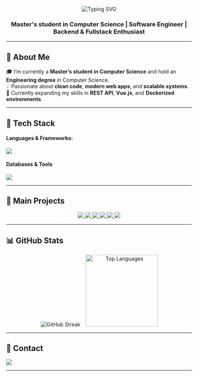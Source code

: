 <!-- PROFIL GITHUB: CzechU99 -->

<p align="center">
  <img src="https://readme-typing-svg.demolab.com?font=Fira+Code&weight=500&size=22&pause=1000&color=00BFFF&center=true&vCenter=true&width=435&lines=Hi+there!+I'm+CzechU99;Software+Engineer;Always+learning+new+things!" alt="Typing SVG" />
</p>


<h3 align="center">Master's student in Computer Science | Software Engineer | Backend & Fullstack Enthusiast</h3>

---

## 🚀 About Me
🎓 I’m currently a **Master’s student in Computer Science** and hold an **Engineering degree** in Computer Science.  
💡 Passionate about **clean code**, **modern web apps**, and **scalable systems**.  
🌱 Currently expanding my skills in **REST API**, **Vue.js**, and **Dockerized environments**.  

---

## 🧠 Tech Stack
#### Languages & Frameworks:
<p align="left">
  <img src="https://skillicons.dev/icons?i=php,symfony,html,css,vue,js,python,cs,c" />
</p>

#### Databases & Tools
<p align="left">
  <img src="https://skillicons.dev/icons?i=postgresql,mysql,docker,postman,git,figma,arduino" />
</p>

---

## 📁 Main Projects

<p align="center">
  <a href="https://github.com/CzechU99/ServiceHUB">
    <img src="https://github-readme-stats.vercel.app/api/pin/?username=CzechU99&repo=ServiceHUB&theme=tokyonight" />
  </a>
  <a href="https://github.com/CzechU99/shopapi">
    <img src="https://github-readme-stats.vercel.app/api/pin/?username=CzechU99&repo=shopapi&theme=tokyonight" />
  </a>
  <a href="https://github.com/CzechU99/bowlinggame">
    <img src="https://github-readme-stats.vercel.app/api/pin/?username=CzechU99&repo=bowlinggame&theme=tokyonight" />
  </a>
  <a href="https://github.com/CzechU99/libraryapp">
    <img src="https://github-readme-stats.vercel.app/api/pin/?username=CzechU99&repo=libraryapp&theme=tokyonight" />
  </a>
  <a href="https://github.com/CzechU99/storecheckout">
    <img src="https://github-readme-stats.vercel.app/api/pin/?username=CzechU99&repo=storecheckout&theme=tokyonight" />
  </a>
  <a href="https://github.com/CzechU99/profisysApp">
    <img src="https://github-readme-stats.vercel.app/api/pin/?username=CzechU99&repo=profisysApp&theme=tokyonight" />
  </a>
</p>

---

## 📊 GitHub Stats

<p align="center">
  <img  src="https://github-readme-streak-stats.herokuapp.com/?user=CzechU99&theme=tokyonight" alt="GitHub Streak" />

  <img style="margin-left: 10px; height: 195px" src="https://github-readme-stats.vercel.app/api/top-langs/?username=CzechU99&layout=compact&theme=tokyonight" alt="Top Languages" />
</p>

---

## 📨 Contact
<p align="left">
  <a href="mailto:dczech34@gmail.com">
    <img src="https://img.shields.io/badge/Email-dczech34@gmail.com-blue?style=for-the-badge&logo=gmail" />
  </a>
</p>

---




